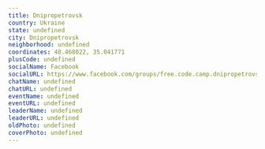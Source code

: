 ```yaml
---
title: Dnipropetrovsk
country: Ukraine
state: undefined
city: Dnipropetrovsk
neighborhood: undefined
coordinates: 48.468022, 35.041771
plusCode: undefined
socialName: Facebook
socialURL: https://www.facebook.com/groups/free.code.camp.dnipropetrovsk
chatName: undefined
chatURL: undefined
eventName: undefined
eventURL: undefined
leaderName: undefined
leaderURL: undefined
oldPhoto: undefined
coverPhoto: undefined
---
```

